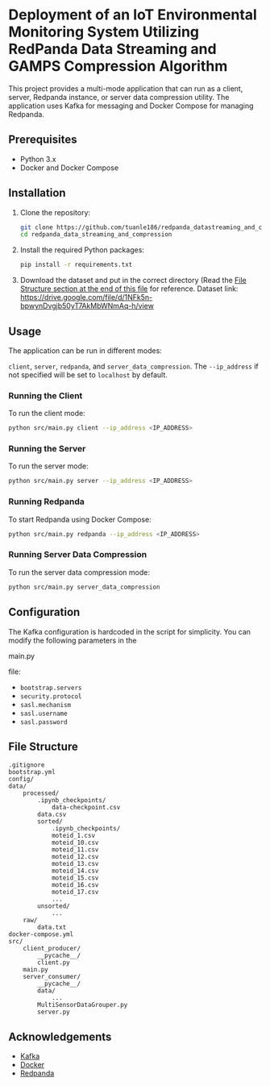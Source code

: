 # Deployment of an IoT Environmental Monitoring System Utilizing RedPanda Data Streaming and GAMPS Compression Algorithm

This project provides a multi-mode application that can run as a client, server, Redpanda instance, or server data compression utility. The application uses Kafka for messaging and Docker Compose for managing Redpanda.

## Prerequisites

- Python 3.x
- Docker and Docker Compose

## Installation

1. Clone the repository:
    ```sh
    git clone https://github.com/tuanle186/redpanda_datastreaming_and_compresison
    cd redpanda_data_streaming_and_compression
    ```

2. Install the required Python packages:
    ```sh
    pip install -r requirements.txt
    ```
3. Download the dataset and put in the correct directory (Read the [File Structure section at the end of this file](##-File-Structure)  for reference.
   Dataset link: https://drive.google.com/file/d/1NFk5n-bpwynDvgjb50yT7AkMbWNmAq-h/view

## Usage

The application can be run in different modes: 

`client`, `server`, `redpanda`, and `server_data_compression`. The `--ip_address` if not specified will be set to `localhost` by default.

### Running the Client

To run the client mode:
```sh
python src/main.py client --ip_address <IP_ADDRESS>
```

### Running the Server

To run the server mode:
```sh
python src/main.py server --ip_address <IP_ADDRESS>
```

### Running Redpanda

To start Redpanda using Docker Compose:
```sh
python src/main.py redpanda --ip_address <IP_ADDRESS>
```

### Running Server Data Compression

To run the server data compression mode:
```sh
python src/main.py server_data_compression
```

## Configuration

The Kafka configuration is hardcoded in the script for simplicity. You can modify the following parameters in the 

main.py

 file:

- `bootstrap.servers`
- `security.protocol`
- `sasl.mechanism`
- `sasl.username`
- `sasl.password`

## File Structure

```
.gitignore
bootstrap.yml
config/
data/
    processed/
        .ipynb_checkpoints/
            data-checkpoint.csv
        data.csv
        sorted/
            .ipynb_checkpoints/
            moteid_1.csv
            moteid_10.csv
            moteid_11.csv
            moteid_12.csv
            moteid_13.csv
            moteid_14.csv
            moteid_15.csv
            moteid_16.csv
            moteid_17.csv
            ...
        unsorted/
            ...
    raw/
        data.txt
docker-compose.yml
src/
    client_producer/
        __pycache__/
        client.py
    main.py
    server_consumer/
        __pycache__/
        data/
            ...
        MultiSensorDataGrouper.py
        server.py
```

## Acknowledgements

- [Kafka](https://kafka.apache.org/)
- [Docker](https://www.docker.com/)
- [Redpanda](https://vectorized.io/redpanda/)
